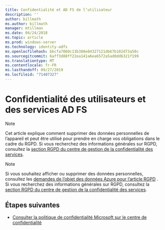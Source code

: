 ```yaml
---
title: Confidentialité et AD FS de l’utilisateur
description: ''
author: billmath
ms.author: billmath
manager: mtillman
ms.date: 04/24/2018
ms.topic: article
ms.prod: windows-server
ms.technology: identity-adfs
ms.openlocfilehash: bbcfa7060c13b388e04327121db67b102d73a50c
ms.sourcegitcommit: 6aff3d88ff22ea141a6ea6572a5ad8dd6321f199
ms.translationtype: MT
ms.contentlocale: fr-FR
ms.lasthandoff: 09/27/2019
ms.locfileid: "71407327"
---
```

# <a name="user-privacy-and-ad-fs"></a>Confidentialité des utilisateurs et des services AD FS



>[!Note] 
> Cet article explique comment supprimer des données personnelles de l’appareil et peut être utilisé pour prendre en charge vos obligations dans le cadre du RGPD. Si vous recherchez des informations générales sur RGPD, consultez la [section RGPD du centre de gestion de la confidentialité des services](https://www.microsoft.com/en-us/TrustCenter/Privacy/gdpr/default.aspx).

>[!Note] 
>Si vous souhaitez afficher ou supprimer des données personnelles, consultez les [demandes de l’objet des données Azure pour l’article RGPD](https://docs.microsoft.com/microsoft-365/compliance/gdpr-dsr-azure) . Si vous recherchez des informations générales sur RGPD, consultez la [section RGPD du centre de gestion de la confidentialité des services](https://www.microsoft.com/en-us/TrustCenter/Privacy/gdpr/default.aspx).

## <a name="next-steps"></a>Étapes suivantes
* [Consulter la politique de confidentialité Microsoft sur le centre de confidentialité](https://www.microsoft.com/trustcenter)

 